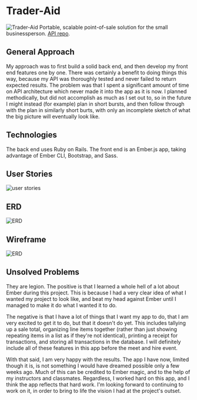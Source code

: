 # Trader-Aid
![Trader-Aid](http://i.imgur.com/TB8Yc2t.png "Trader-Aid")
Portable, scalable point-of-sale solution for the small businessperson. [API repo](https://github.com/MFBrewster/trader-aid-api "API repo").

## General Approach

My approach was to first build a solid back end, and then develop my front end features one by one. There was certainly a benefit to doing things this way, because my API was thoroughly tested and never failed to return expected results. The problem was that I spent a significant amount of time on API architecture which never made it into the app as it is now. I planned methodically, but did not accomplish as much as I set out to, so in the future I might instead (for example) plan in short bursts, and then follow through with the plan in similarly short burts, with only an incomplete sketch of what the big picture will eventually look like.

## Technologies

The back end uses Ruby on Rails. The front end is an Ember.js app, taking advantage of Ember CLI, Bootstrap, and Sass.

## User Stories

![user stories](http://i.imgur.com/uqgdyvI.png "user stories")

## ERD

![ERD](http://i.imgur.com/6qfty4Z.png "ERD")

## Wireframe

![ERD](http://i.imgur.com/btm5AdR.png "ERD")

## Unsolved Problems

They are legion. The positive is that I learned a whole hell of a lot about Ember during this project. This is because I had a very clear idea of what I wanted my project to look like, and beat my head against Ember until I managed to make it do what I wanted it to do. 

The negative is that I have a lot of things that I want my app to do, that I am very excited to get it to do, but that it doesn't do yet. This includes tallying up a sale total, organizing line items together (rather than just showing repeating items in a list as if they're not identical), printing a receipt for transactions, and storing all transactions in the database. I will definitely include all of these features in this app before the meet and hire event.

With that said, I am very happy with the results. The app I have now, limited though it is, is not something I would have dreamed possible only a few weeks ago. Much of this can be credited to Ember magic, and to the help of my instructors and classmates. Regardless, I worked hard on this app, and I think the app reflects that hard work. I'm looking forward to continuing to work on it, in order to bring to life the vision I had at the project's outset.
